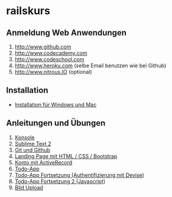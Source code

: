 railskurs
=========

## Anmeldung Web Anwendungen

1. http://www.github.com
2. http://www.codecademy.com
3. http://www.codeschool.com
4. http://www.heroku.com (selbe Email benutzen wie bei Github)
5. http://www.nitrous.IO (optional)


## Installation

- [Installation für Windows und Mac](https://github.com/rolandmueller/railskurs/blob/master/installation.md)

## Anleitungen und Übungen

1. [Konsole](https://github.com/rolandmueller/railskurs/blob/master/konsole.md)
2. [Sublime Text 2](https://github.com/rolandmueller/railskurs/blob/master/sublime.md)
3. [Git und Github](https://github.com/rolandmueller/railskurs/blob/master/git.md)
4. [Landing Page mit HTML / CSS / Bootstrap](https://github.com/rolandmueller/railskurs/blob/master/html_css_bootstrap.md)
5. [Konto mit ActiveRecord](https://github.com/rolandmueller/railskurs/blob/master/uebung6.md)
6. [Todo-App](https://github.com/rolandmueller/railskurs/blob/master/uebung7.md)
7. [Todo-App Fortsetzung (Authentifizierung mit Devise)](https://github.com/rolandmueller/railskurs/edit/master/uebung8.md)
8. [Todo-App Fortsetzung 2 (Javascript)](https://github.com/rolandmueller/railskurs/blob/master/uebung9.md)
6. [Bild Upload](https://github.com/rolandmueller/railskurs/blob/master/bild_upload.md)
